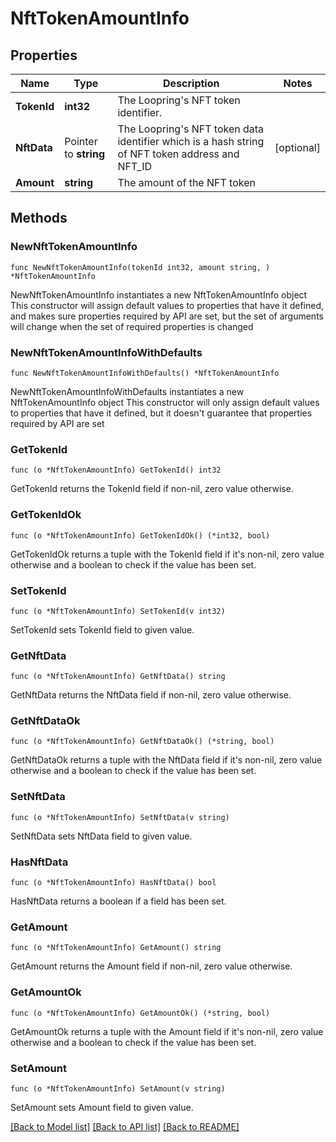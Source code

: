 # NftTokenAmountInfo

## Properties

Name | Type | Description | Notes
------------ | ------------- | ------------- | -------------
**TokenId** | **int32** | The Loopring&#39;s NFT token identifier. | 
**NftData** | Pointer to **string** | The Loopring&#39;s NFT token data identifier which is a hash string of NFT token address and NFT_ID | [optional] 
**Amount** | **string** | The amount of the NFT token | 

## Methods

### NewNftTokenAmountInfo

`func NewNftTokenAmountInfo(tokenId int32, amount string, ) *NftTokenAmountInfo`

NewNftTokenAmountInfo instantiates a new NftTokenAmountInfo object
This constructor will assign default values to properties that have it defined,
and makes sure properties required by API are set, but the set of arguments
will change when the set of required properties is changed

### NewNftTokenAmountInfoWithDefaults

`func NewNftTokenAmountInfoWithDefaults() *NftTokenAmountInfo`

NewNftTokenAmountInfoWithDefaults instantiates a new NftTokenAmountInfo object
This constructor will only assign default values to properties that have it defined,
but it doesn't guarantee that properties required by API are set

### GetTokenId

`func (o *NftTokenAmountInfo) GetTokenId() int32`

GetTokenId returns the TokenId field if non-nil, zero value otherwise.

### GetTokenIdOk

`func (o *NftTokenAmountInfo) GetTokenIdOk() (*int32, bool)`

GetTokenIdOk returns a tuple with the TokenId field if it's non-nil, zero value otherwise
and a boolean to check if the value has been set.

### SetTokenId

`func (o *NftTokenAmountInfo) SetTokenId(v int32)`

SetTokenId sets TokenId field to given value.


### GetNftData

`func (o *NftTokenAmountInfo) GetNftData() string`

GetNftData returns the NftData field if non-nil, zero value otherwise.

### GetNftDataOk

`func (o *NftTokenAmountInfo) GetNftDataOk() (*string, bool)`

GetNftDataOk returns a tuple with the NftData field if it's non-nil, zero value otherwise
and a boolean to check if the value has been set.

### SetNftData

`func (o *NftTokenAmountInfo) SetNftData(v string)`

SetNftData sets NftData field to given value.

### HasNftData

`func (o *NftTokenAmountInfo) HasNftData() bool`

HasNftData returns a boolean if a field has been set.

### GetAmount

`func (o *NftTokenAmountInfo) GetAmount() string`

GetAmount returns the Amount field if non-nil, zero value otherwise.

### GetAmountOk

`func (o *NftTokenAmountInfo) GetAmountOk() (*string, bool)`

GetAmountOk returns a tuple with the Amount field if it's non-nil, zero value otherwise
and a boolean to check if the value has been set.

### SetAmount

`func (o *NftTokenAmountInfo) SetAmount(v string)`

SetAmount sets Amount field to given value.



[[Back to Model list]](../README.md#documentation-for-models) [[Back to API list]](../README.md#documentation-for-api-endpoints) [[Back to README]](../README.md)


